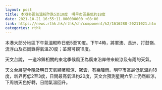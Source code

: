 ```yaml
---
layout: post
title: 本港多區氣溫較昨跌5至10度　明早市區最低約18度
date: 2021-10-21 16:55:11.000000000 +08:00
link: https://news.rthk.hk/rthk/ch/component/k2/1616288-20211021.htm
categories: rthk
---
```


本港大部分地區下午氣溫較昨日低5至10度。下午4時，將軍澳、長洲、打鼓嶺、流浮山及石崗錄得氣溫20度；荃灣可觀19度。

天文台說， 一道冷鋒相關的東北季候風正為廣東沿岸帶來較涼及有雨的天氣。
 
天文台展望今晚及明日天氣顯著較涼、密雲，有幾陣雨。明早市區最低氣溫約18度，新界再低2至3度，日間最高氣溫約20度，天文台預測星期六早上仍然較涼，下周初天色好轉，日間氣溫回升。
